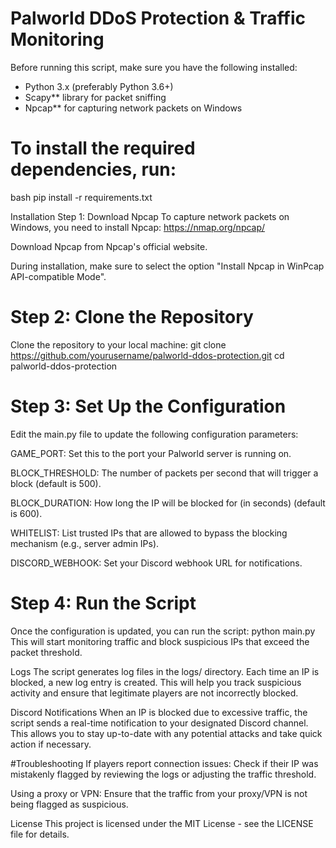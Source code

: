 # Palworld DDoS Protection & Traffic Monitoring

Before running this script, make sure you have the following installed:

- Python 3.x (preferably Python 3.6+)
- Scapy** library for packet sniffing
- Npcap** for capturing network packets on Windows

# To install the required dependencies, run:

bash
pip install -r requirements.txt

Installation
Step 1: Download Npcap
To capture network packets on Windows, you need to install Npcap: https://nmap.org/npcap/

Download Npcap from Npcap's official website.

During installation, make sure to select the option "Install Npcap in WinPcap API-compatible Mode".

# Step 2: Clone the Repository
Clone the repository to your local machine:
git clone https://github.com/yourusername/palworld-ddos-protection.git
cd palworld-ddos-protection

# Step 3: Set Up the Configuration
Edit the main.py file to update the following configuration parameters:

GAME_PORT: Set this to the port your Palworld server is running on.

BLOCK_THRESHOLD: The number of packets per second that will trigger a block (default is 500).

BLOCK_DURATION: How long the IP will be blocked for (in seconds) (default is 600).

WHITELIST: List trusted IPs that are allowed to bypass the blocking mechanism (e.g., server admin IPs).

DISCORD_WEBHOOK: Set your Discord webhook URL for notifications.

# Step 4: Run the Script
Once the configuration is updated, you can run the script:
python main.py
This will start monitoring traffic and block suspicious IPs that exceed the packet threshold.

Logs
The script generates log files in the logs/ directory. Each time an IP is blocked, a new log entry is created. This will help you track suspicious activity and ensure that legitimate players are not incorrectly blocked.

Discord Notifications
When an IP is blocked due to excessive traffic, the script sends a real-time notification to your designated Discord channel. This allows you to stay up-to-date with any potential attacks and take quick action if necessary.

#Troubleshooting
If players report connection issues: Check if their IP was mistakenly flagged by reviewing the logs or adjusting the traffic threshold.

Using a proxy or VPN: Ensure that the traffic from your proxy/VPN is not being flagged as suspicious.

License
This project is licensed under the MIT License - see the LICENSE file for details.

